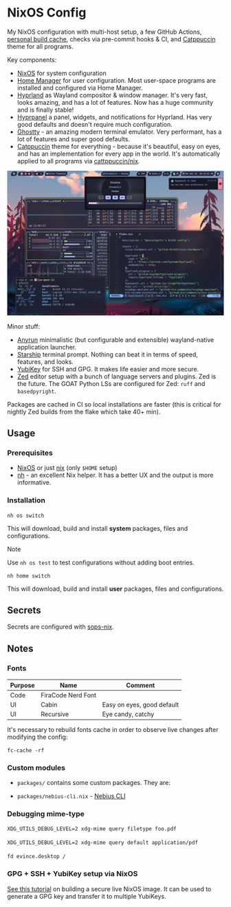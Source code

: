 # NixOS Config

My NixOS configuration with multi-host setup, a few GitHub Actions, [personal build cache](https://danielgafni.cachix.org/), checks via pre-commit hooks & CI, and [Catppuccin](https://catppuccin.com/) theme for all programs.

Key components:
- [NixOS](https://nixos.org/) for system configuration
- [Home Manager](https://github.com/nix-community/home-manager) for user configuration. Most user-space programs are installed and configured via Home Manager.
- [Hyprland](https://hyprland.org/) as Wayland compositor & window manager. It's very fast, looks amazing, and has a lot of features. Now has a huge community and is finally stable!
- [Hyprpanel](https://hyprpanel.com/) a panel, widgets, and notifications for Hyprland. Has very good defaults and doesn't require much configuration.
- [Ghostty](https://mitchellh.com/ghostty) - an amazing modern terminal emulator. Very performant, has a lot of features and super good defaults.
- [Catppuccin](https://catppuccin.com/) theme for everything - because it's beautiful, easy on eyes, and has an implementation for every app in the world. It's automatically applied to all programs via [cattppuccin/nix](https://github.com/catppuccin/nix).

![assets/NixOS-rice.png](assets/NixOS-rice.png)

Minor stuff:

- [Anyrun](https://github.com/anyrun-org/anyrun) minimalistic (but configurable and extensible) wayland-native application launcher.
- [Starship](https://starship.rs/) terminal prompt. Nothing can beat it in terms of speed, features, and looks.
- [YubiKey](https://www.yubico.com/) for SSH and GPG. It makes life easier and more secure.
- [Zed](https://github.com/zed-industries/zed) editor setup with a bunch of language servers and plugins. Zed is the future. The GOAT Python LSs are configured for Zed: `ruff` and `basedpyright`.

Packages are cached in CI so local installations are faster (this is critical for nightly Zed builds from the flake which take 40+ min).

## Usage

### Prerequisites

- [NixOS](https://nixos.org/download/) or just [nix](https://nix.dev/install-nix.html) (only `$HOME` setup)
- [nh](https://github.com/viperML/nh) - an excellent Nix helper. It has a better UX and the output is more informative.

### Installation

```shell
nh os switch
```

This will download, build and install **system** packages, files and configurations.

> [!NOTE]
> Use `nh os test` to test configurations without adding boot entries.


```shell
nh home switch
```

This will download, build and install **user** packages, files and configurations.

## Secrets

Secrets are configured with [sops-nix](https://github.com/Mic92/sops-nix).

## Notes

### Fonts

| Purpose | Name | Comment |
|----------|----------|-------|
| Code    | FiraCode Nerd Font | |
| UI    | Cabin   | Easy on eyes, good default |
| UI    | Recursive  | Eye candy, catchy |

It's necessary to rebuild fonts cache in order to observe live changes after modifying the config:

```shell
fc-cache -rf
```

### Custom modules

- `packages/` contains some custom packages. They are:

- `packages/nebius-cli.nix` - [Nebius CLI](https://docs.nebius.com/cli)

### Debugging mime-type

```shell
XDG_UTILS_DEBUG_LEVEL=2 xdg-mime query filetype foo.pdf

XDG_UTILS_DEBUG_LEVEL=2 xdg-mime query default application/pdf

fd evince.desktop /
```

### GPG + SSH + YubiKey setup via NixOS

[See this tutorial](https://github.com/danielgafni/YubiKey-Guide?tab=readme-ov-file#install-software) on building a secure live NixOS image. It can be used to generate a GPG key and transfer it to multiple YubiKeys.
